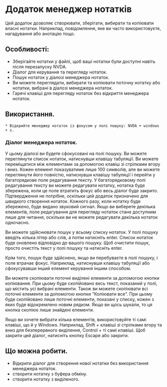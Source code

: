 # Додаток менеджер нотатків

Цей додаток дозволяє створювати, зберігати, вибирати та копіювати власні нотатки. Наприклад, повідомлення, яке ви часто використовуєте, нагадування або анотацію тощо.
## Особливості:

* Зберігайте нотатки у файлі, щоб ваші нотатки були доступні навіть після перезапуску NVDA.
* Діалог для керування та перегляду нотаток.
* Пошук нотаток у діалозі менеджера нотаток.
* Ви можете переглядати, вибирати та копіювати поточну нотатку або нотатки, вибрані в діалозі менеджера нотаток.
* Гарячі клавіші для перегляду нотаток без відкриття менеджера нотаток.

## Використання.
	
	* Відкрийте менеджер нотаток із фокусом у полі пошуку: NVDA + windows + s.



### Діалог менеджера нотаток.

У цьому діалозі ви будете сфокусовані на полі пошуку. Ви можете переглянути список нотаток, натиснувши клавішу табуляції. Ви можете переміщатися між елементами за допомогою клавіш зі стрілками вгору і вниз. Кожен елемент показуватиме лише 100 символів, але ви можете переглянути його повністю, натиснувши клавішу табуляції і перейти у багаторядкове поле редагування тексту.
У багаторядковому полі редагування тексту ви можете редагувати нотатку, нотатка буде збережена, коли це поле втратить фокус або весь діалог буде закрито. Підтвердження не потрібне, оскільки цей додаток призначено для швидкого створення нотаток. Кожного разу, коли нотатку буде збережено, буде видано звуковий сигнал. Якщо ви виберете декілька елементів, поле редагування для перегляду нотаток стане доступним лише для читання, оскільки ви не можете редагувати декілька нотаток одночасно.

Ви можете здійснювати пошук у всьому списку нотаток. У полі пошуку введіть кілька літер або слів, а потім натисніть enter. Список нотаток буде оновлено відповідно до вашого пошуку. Щоб очистити пошук, просто очистіть текст у полі пошуку та натисніть enter.

Крім того, пошук буде здійснено, якщо ви перебуваєте в полі пошуку, і поле втрачає фокус. Наприклад, натиснувши клавішу табуляції або сфокусувавши інший елемент керування іншим способом.

Ви можете скопіювати поточні виділені елементи за допомогою кнопки копіювання. При цьому буде скопійовано весь текст, показаний у полі, що містить усі вибрані елементи.
Також ви можете скопіювати всі поточні елементи за допомогою кнопки "Копіювати все". При цьому буде скопійовано лише поточні елементи, показані у списку, кожен з яких буде відокремлено новим рядком. Якщо ви щось шукали, то ця кнопка скопіює лише знайдені елементи.

Якщо ви хочете вибрати кілька елементів, використовуйте ті самі клавіші, що й у Windows. Наприклад, Shift + клавіші зі стрілками вгору та вниз для безперервного виділення, Control + ті самі клавіші.
Щоб закрити цей діалог, натисніть кнопку Escape або закрити.

## Що можна робити.

* Відкрити діалог для створення нової нотатки без використання менеджера нотаток.
* створити нотатку з буфера обміну.
* створити нотатку з виділеного.
